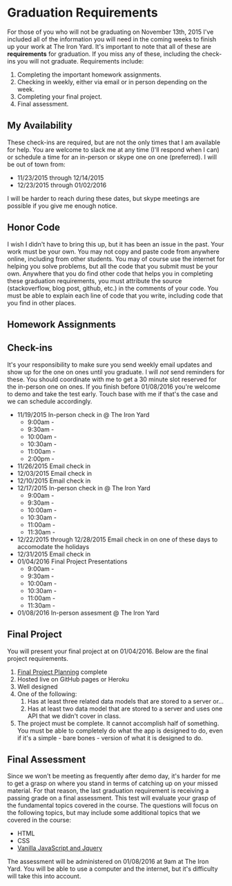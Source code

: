 # Graduation Requirements

For those of you who will not be graduating on November 13th, 2015 I've included all of the information you will need in the coming weeks to finish up your work at The Iron Yard. It's important to note that all of these are **requirements** for graduation. If you miss any of these, including the check-ins you will not graduate. Requirements include:

1. Completing the important homework assignments.
2. Checking in weekly, either via email or in person depending on the week.
3. Completing your final project.
4. Final assessment.

## My Availability

These check-ins are required, but are not the only times that I am available for help. You are welcome to slack me at any time (I'll respond when I can) or schedule a time for an in-person or skype one on one (preferred). I will be out of town from:

* 11/23/2015 through 12/14/2015
* 12/23/2015 through 01/02/2016

I will be harder to reach during these dates, but skype meetings are possible if you give me enough notice.

## Honor Code

I wish I didn't have to bring this up, but it has been an issue in the past. Your work must be your own. You may not copy and paste code from anywhere online, including from other students. You may of course use the internet for helping you solve problems, but all the code that you submit must be your own. Anywhere that you do find other code that helps you in completing these graduation requirements, you must attribute the source (stackoverflow, blog post, github, etc.) in the comments of your code. You must be able to explain each line of code that you write, including code that you find in other places.

## Homework Assignments


## Check-ins

It's your responsibility to make sure you send weekly email updates and show up for the one on ones until you graduate. I will *not* send reminders for these. You should coordinate with me to get a 30 minute slot reserved for the in-person one on ones. If you finish before 01/08/2016 you're welcome to demo and take the test early. Touch base with me if that's the case and we can schedule accordingly.

* 11/19/2015 In-person check in @ The Iron Yard
	* 9:00am - 
	* 9:30am - 
	* 10:00am - 
	* 10:30am - 
	* 11:00am - 
	* 2:00pm - 
* 11/26/2015 Email check in
* 12/03/2015 Email check in
* 12/10/2015 Email check in
* 12/17/2015 In-person check in @ The Iron Yard
	* 9:00am - 
	* 9:30am - 
	* 10:00am - 
	* 10:30am - 
	* 11:00am - 
	* 11:30am - 
* 12/22/2015 through 12/28/2015 Email check in on one of these days to accomodate the holidays
* 12/31/2015 Email check in
* 01/04/2016 Final Project Presentations
	* 9:00am - 
	* 9:30am - 
	* 10:00am - 
	* 10:30am - 
	* 11:00am - 
	* 11:30am - 
* 01/08/2016 In-person assesment @ The Iron Yard


## Final Project
You will present your final project at on 01/04/2016. Below are the final project requirements.

1. [Final Project Planning](https://github.com/TIY-Austin-Front-End-Engineering/Final-Project-Planning) complete
2. Hosted live on GitHub pages or Heroku
3. Well designed
4. One of the following:
	1. Has at least three related data models that are stored to a server or...
	1. Has at least two data model that are stored to a server and uses one API that we didn't cover in class.
5. The project must be complete. It cannot accomplish half of something. You must be able to completely do what the app is designed to do, even if it's a simple - bare bones - version of what it is designed to do.

## Final Assessment

Since we won't be meeting as frequently after demo day, it's harder for me to get a grasp on where you stand in terms of catching up on your missed material. For that reason, the last graduation requirement is receiving a passing grade on a final assessment. This test will evaluate your grasp of the fundamental topics covered in the course. The questions will focus on the following topics, but may include some additional topics that we covered in the course:

* HTML
* CSS
* [Vanilla JavaScript and Jquery](https://github.com/TIY-Austin-Front-End-Engineering/vanilla-js-and-jquery-review)

The assessment will be administered on 01/08/2016 at 9am at The Iron Yard. You will be able to use a computer and the internet, but it's difficulty will take this into account.